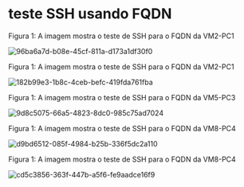 
# teste SSH usando FQDN

Figura 1: A imagem mostra o teste de SSH para o FQDN da VM2-PC1

![96ba6a7d-b08e-45cf-811a-d173a1df30f0](https://user-images.githubusercontent.com/103062837/187974937-0046c94d-84c9-4003-9af8-c908913b5ff8.jpeg)

Figura 1: A imagem mostra o teste de SSH para o FQDN da VM2-PC1

![182b99e3-1b8c-4ceb-befc-419fda761fba](https://user-images.githubusercontent.com/103062837/187975102-f06490af-03df-451d-ac6d-a7a97ad15e82.jpeg)

Figura 1: A imagem mostra o teste de SSH para o FQDN da VM5-PC3

![9d8c5075-66a5-4823-8dc0-985c75ad7024](https://user-images.githubusercontent.com/103062837/187975916-ee6af1b5-2db0-4713-9baa-0ed1b88527c9.jpeg)

Figura 1: A imagem mostra o teste de SSH para o FQDN da VM8-PC4

![d9bd6512-085f-4984-b25b-336f5dc2a110](https://user-images.githubusercontent.com/103062837/187968781-9a82398e-1110-402f-aaec-b918ca5aef25.jpeg)

Figura 1: A imagem mostra o teste de SSH para o FQDN da VM8-PC4

![cd5c3856-363f-447b-a5f6-fe9aadce16f9](https://user-images.githubusercontent.com/103062837/187968789-0f7af9e1-9b54-4f2d-9784-a885469f9c3b.jpeg)

